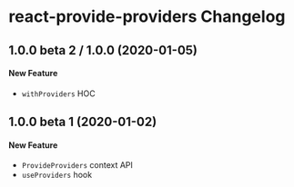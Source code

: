 # react-provide-providers Changelog

## 1.0.0 beta 2 / 1.0.0 (2020-01-05)
#### New Feature
- `withProviders` HOC

## 1.0.0 beta 1 (2020-01-02)
#### New Feature
- `ProvideProviders` context API
- `useProviders` hook
